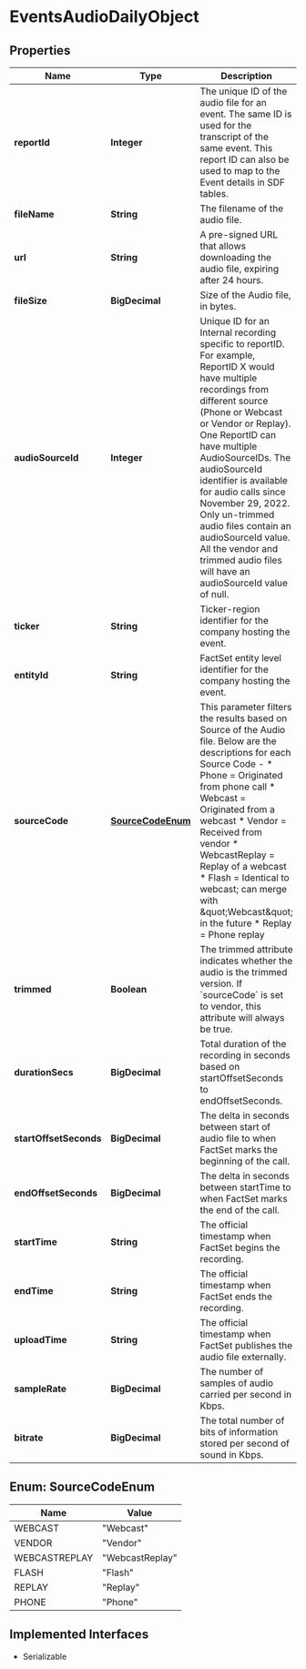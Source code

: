 

# EventsAudioDailyObject


## Properties

Name | Type | Description | Notes
------------ | ------------- | ------------- | -------------
**reportId** | **Integer** | The unique ID of the audio file for an event. The same ID is used for the transcript of the same event. This report ID can also be used to map to the Event details in SDF tables. |  [optional]
**fileName** | **String** | The filename of the audio file. |  [optional]
**url** | **String** | A pre-signed URL that allows downloading the audio file, expiring after 24 hours. |  [optional]
**fileSize** | **BigDecimal** | Size of the Audio file, in bytes. |  [optional]
**audioSourceId** | **Integer** | Unique ID for an Internal recording specific to reportID. For example, ReportID X would have multiple recordings from different source (Phone or Webcast or Vendor or Replay). One ReportID can have multiple AudioSourceIDs.  The audioSourceId identifier is available for audio calls since November 29, 2022. Only un-trimmed audio files contain an audioSourceId value. All the vendor and trimmed audio files will have an audioSourceId value of null. |  [optional]
**ticker** | **String** | Ticker-region identifier for the company hosting the event. |  [optional]
**entityId** | **String** | FactSet entity level identifier for the company hosting the event. |  [optional]
**sourceCode** | [**SourceCodeEnum**](#SourceCodeEnum) | This parameter filters the results based on Source of the Audio file. Below are the descriptions for each Source Code - * Phone &#x3D; Originated from phone call * Webcast &#x3D; Originated from a webcast * Vendor &#x3D; Received from vendor * WebcastReplay &#x3D; Replay of a webcast * Flash &#x3D; Identical to webcast; can merge with \&quot;Webcast\&quot; in the future * Replay &#x3D; Phone replay |  [optional]
**trimmed** | **Boolean** |  The trimmed attribute indicates whether the audio is the trimmed version. If &#x60;sourceCode&#x60; is set to vendor, this attribute will always be true.     |  [optional]
**durationSecs** | **BigDecimal** | Total duration of the recording in seconds based on startOffsetSeconds to endOffsetSeconds. |  [optional]
**startOffsetSeconds** | **BigDecimal** | The delta in seconds between start of audio file to when FactSet marks the beginning of the call. |  [optional]
**endOffsetSeconds** | **BigDecimal** | The delta in seconds between startTime to when FactSet marks the end of the call. |  [optional]
**startTime** | **String** | The official timestamp when FactSet begins the recording. |  [optional]
**endTime** | **String** | The official timestamp when FactSet ends the recording. |  [optional]
**uploadTime** | **String** | The official timestamp when FactSet publishes the audio file externally. |  [optional]
**sampleRate** | **BigDecimal** | The number of samples of audio carried per second in Kbps. |  [optional]
**bitrate** | **BigDecimal** | The total number of bits of information stored per second of sound in Kbps. |  [optional]



## Enum: SourceCodeEnum

Name | Value
---- | -----
WEBCAST | &quot;Webcast&quot;
VENDOR | &quot;Vendor&quot;
WEBCASTREPLAY | &quot;WebcastReplay&quot;
FLASH | &quot;Flash&quot;
REPLAY | &quot;Replay&quot;
PHONE | &quot;Phone&quot;


## Implemented Interfaces

* Serializable


